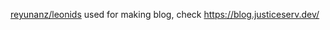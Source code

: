 [reyunanz/leonids](https://github.com/reyunanz/leonids) used for making blog, check https://blog.justiceserv.dev/
